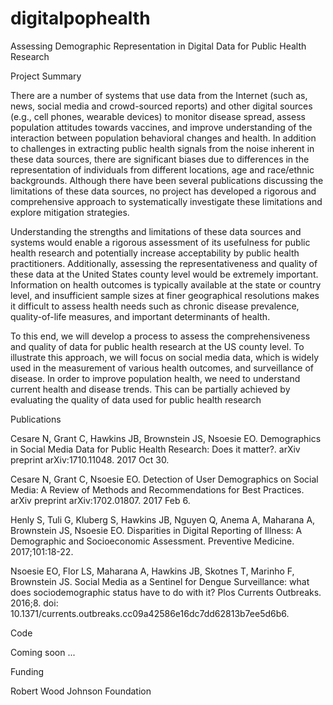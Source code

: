 # digitalpophealth
Assessing Demographic Representation in  Digital Data for Public Health Research

Project Summary

There are a number of systems that use data from the Internet (such as, news, social media and crowd-sourced reports) and other digital sources (e.g., cell phones, wearable devices) to monitor disease spread, assess population attitudes towards vaccines, and improve understanding of the interaction between population behavioral changes and health. In addition to challenges in extracting public health signals from the noise inherent in these data sources, there are significant biases due to differences in the representation of individuals from different locations, age and race/ethnic backgrounds. Although there have been several publications discussing the limitations of these data sources, no project has developed a rigorous and comprehensive approach to systematically investigate these limitations and explore mitigation strategies.

Understanding the strengths and limitations of these data sources and systems would enable a rigorous assessment of its usefulness for public health research and potentially increase acceptability by public health practitioners. Additionally, assessing the representativeness and quality of these data at the United States county level would be extremely important. Information on health outcomes is typically available at the state or country level, and insufficient sample sizes at finer geographical resolutions makes it difficult to assess health needs such as chronic disease prevalence, quality-of-life measures, and important determinants of health.

To this end, we will develop a process to assess the comprehensiveness and quality of data for public health research at the US county level. To illustrate this approach, we will focus on social media data, which is widely used in the measurement of various health outcomes, and surveillance of disease. In order to improve population health, we need to understand current health and disease trends. This can be partially achieved by evaluating the quality of data used for public health research


Publications

Cesare N, Grant C, Hawkins JB, Brownstein JS, Nsoesie EO. Demographics in Social Media Data for Public Health Research: Does it matter?. arXiv preprint arXiv:1710.11048. 2017 Oct 30.

Cesare N, Grant C, Nsoesie EO. Detection of User Demographics on Social Media: A Review of Methods and Recommendations for Best Practices. arXiv preprint arXiv:1702.01807. 2017 Feb 6.

Henly S, Tuli G, Kluberg S, Hawkins JB, Nguyen Q, Anema A, Maharana A, Brownstein JS, Nsoesie EO. Disparities in Digital Reporting of Illness: A Demographic and Socioeconomic Assessment. Preventive Medicine. 2017;101:18-22.

Nsoesie EO, Flor LS, Maharana A, Hawkins JB, Skotnes T, Marinho F, Brownstein JS. Social Media as a Sentinel for Dengue Surveillance: what does sociodemographic status have to do with it? Plos Currents Outbreaks. 2016;8. doi: 10.1371/currents.outbreaks.cc09a42586e16dc7dd62813b7ee5d6b6.



Code 

Coming soon ... 


Funding

Robert Wood Johnson Foundation
